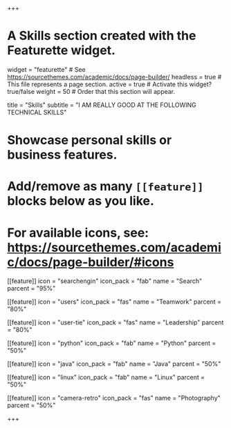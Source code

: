 +++
# A Skills section created with the Featurette widget.
widget = "featurette"  # See https://sourcethemes.com/academic/docs/page-builder/
headless = true  # This file represents a page section.
active = true  # Activate this widget? true/false
weight = 50  # Order that this section will appear.

title = "Skills"
subtitle = "I AM REALLY GOOD AT THE FOLLOWING TECHNICAL SKILLS"

# Showcase personal skills or business features.
# 
# Add/remove as many `[[feature]]` blocks below as you like.
# 
# For available icons, see: https://sourcethemes.com/academic/docs/page-builder/#icons

[[feature]]
  icon = "searchengin"
  icon_pack = "fab"
  name = "Search"
  parcent = "95%"
  

[[feature]]
  icon = "users"
  icon_pack = "fas"
  name = "Teamwork"
  parcent = "80%"

[[feature]]
  icon = "user-tie"
  icon_pack = "fas"
  name = "Leadership"
  parcent = "80%"

[[feature]]
  icon = "python"
  icon_pack = "fab"
  name = "Python"
  parcent = "50%"
  

[[feature]]
  icon = "java"
  icon_pack = "fab"
  name = "Java"
  parcent = "50%" 

[[feature]]
  icon = "linux"
  icon_pack = "fab"
  name = "Linux"
  parcent = "50%"
  
[[feature]]
  icon = "camera-retro"
  icon_pack = "fas"
  name = "Photography"
  parcent = "50%"
  
+++
